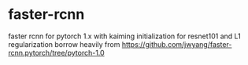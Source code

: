 # faster-rcnn
faster rcnn for pytorch 1.x with kaiming initialization for resnet101 and L1 regularization borrow heavily from https://github.com/jwyang/faster-rcnn.pytorch/tree/pytorch-1.0

